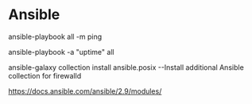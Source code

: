 # Ansible

ansible-playbook all -m ping 

ansible-playbook -a "uptime" all

ansible-galaxy collection install ansible.posix  --Install additional Ansible collection for firewalld


https://docs.ansible.com/ansible/2.9/modules/